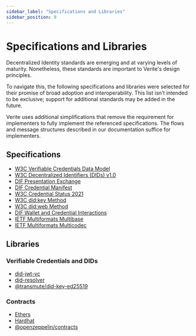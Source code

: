 ```yaml
---
sidebar_label: "Specifications and Libraries"
sidebar_position: 9
---
```


# Specifications and Libraries

Decentralized Identity standards are emerging and at varying levels of maturity. Nonetheless, these standards are important to Verite's design principles.

To navigate this, the following specifications and libraries were selected for their promise of broad adoption and interoperability. This list isn’t intended to be exclusive; support for additional standards may be added in the future.

Verite uses additional simplifications that remove the requirement for implementers to fully implement the referenced specifications. The flows and message structures described in our documentation suffice for implementers.

## Specifications

- [W3C Verifiable Credentials Data Model](https://www.w3.org/TR/vc-data-model/)
- [W3C Decentralized Identifiers (DIDs) v1.0](https://www.w3.org/TR/did-core/)
- [DIF Presentation Exchange](https://identity.foundation/presentation-exchange/)
- [DIF Credential Manifest](https://identity.foundation/credential-manifest/)
- [W3C Credential Status 2021](https://w3c-ccg.github.io/vc-status-list-2021/)
- [W3C did:key Method](https://w3c-ccg.github.io/did-method-key/)
- [W3C did:web Method](https://w3c-ccg.github.io/did-method-web/)
- [DIF Wallet and Credential Interactions](https://identity.foundation/wallet-and-credential-interactions/)
- [IETF Multiformats Multibase](https://datatracker.ietf.org/doc/html/draft-multiformats-multibase-03)
- [IETF Multiformats Multicodec](https://datatracker.ietf.org/doc/html/draft-snell-multicodec-00)

## Libraries

### Verifiable Credentials and DIDs

- [did-jwt-vc](https://github.com/decentralized-identity/did-jwt-vc)
- [did-resolver](https://github.com/decentralized-identity/did-resolver)
- [@transmute/did-key-ed25519](https://github.com/transmute-industries/did-key.js/tree/main/packages/did-key-ed25519)

### Contracts

- [Ethers](https://docs.ethers.io/v5/)
- [Hardhat](https://hardhat.org/)
- [@openzeppelin/contracts](https://github.com/OpenZeppelin/openzeppelin-contracts)
